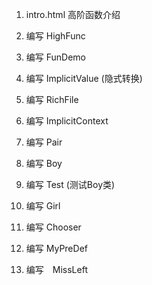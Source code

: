 1. intro.html 高阶函数介绍

2. 编写 HighFunc

3. 编写 FunDemo

4. 编写 ImplicitValue (隐式转换)

5. 编写 RichFile

6. 编写 ImplicitContext

7. 编写 Pair

8. 编写 Boy

9. 编写 Test (测试Boy类)

10. 编写 Girl

11. 编写 Chooser

12. 编写 MyPreDef

13. 编写　MissLeft
